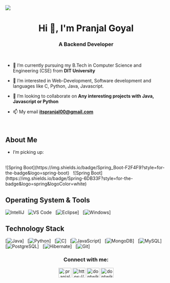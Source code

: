 ![](https://komarev.com/ghpvc/?username=dontwike&style=for-the-badge)
<h1 align="center">Hi 👋, I'm Pranjal Goyal</h1>
<h3 align="center">A Backend Developer</h3>
<br/>

- 🔭 I’m currently pursuing my B.Tech in Computer Science and Engineering (CSE) from **DIT University**

- 👀 I’m interested in Web-Development, Software development and languages like C, Python, Java, Javascript.

- 👯 I’m looking to collaborate on **Any interesting projects with Java, Javascript or Python**

- 📫 My email **itspranjal00@gmail.com**
<br/>

## About Me

- I’m picking up:
<br/>
![Spring Boot](https://img.shields.io/badge/Spring_Boot-F2F4F9?style=for-the-badge&logo=spring-boot) &nbsp;
![Spring Boot](https://img.shields.io/badge/Spring-6DB33F?style=for-the-badge&logo=spring&logoColor=white) &nbsp;

## Operating System & Tools

![IntelliJ](https://img.shields.io/badge/IntelliJ_IDEA-000000.svg?style=for-the-badge&logo=intellij-idea&logoColor=white) &nbsp;
![VS Code](https://img.shields.io/badge/IDE-VSCode-%23007ACC?style=flat-square&logo=Visual-studio-code) &nbsp;
[![Eclipse](https://img.shields.io/badge/Eclipse-2C2255?style=for-the-badge&logo=eclipse&logoColor=white)] &nbsp;
[![Windows](https://img.shields.io/badge/Windows-0078D6?style=for-the-badge&logo=windows&logoColor=white)] &nbsp;
<br/>
       
## Technology Stack
                                                                                                                                                
[![Java](https://img.shields.io/badge/java-%23ED8B00.svg?style=for-the-badge&logo=java&logoColor=white)] &nbsp;
[![Python](https://img.shields.io/badge/Python-FFD43B?style=for-the-badge&logo=python&logoColor=blue)] &nbsp;
[![C](https://img.shields.io/badge/c-%2300599C.svg?style=for-the-badge&logo=c&logoColor=white)] &nbsp;
[![JavaScript](https://img.shields.io/badge/JavaScript-323330?style=for-the-badge&logo=javascript&logoColor=F7DF1E)] &nbsp;
[![MongoDB](https://img.shields.io/badge/-MongoDB-47A248?style=flat-square&logo=MongoDB&logoColor=ffffff)] &nbsp;
[![MySQL](https://img.shields.io/badge/-MySQL-4479A1?style=flat-square&logo=MySQL&logoColor=ffffff)] &nbsp;
[![PostgreSQL](https://img.shields.io/badge/PostgreSQL-316192?style=for-the-badge&logo=postgresql&logoColor=white)] &nbsp;
[![Hibernate](https://img.shields.io/badge/Hibernate-59666C?style=for-the-badge&logo=Hibernate&logoColor=white)] &nbsp;
[![Git](https://img.shields.io/badge/-Git-%23F05032?style=flat-square&logo=git&logoColor=%23ffffff)] &nbsp;


<h3 align="center">Connect with me:</h3>
<p align="center">
<a href="https://www.linkedin.com/in/pranjal-goyal-9a8a9a213/" target="blank"><img align="center" src="https://raw.githubusercontent.com/rahuldkjain/github-profile-readme-generator/master/src/images/icons/Social/linked-in-alt.svg" alt="pranjal-goyal" height="30" width="40" /></a>
<a href="https://stackoverflow.com/users/19257825/pranjal-goyal" target="blank"><img align="center" src="https://raw.githubusercontent.com/rahuldkjain/github-profile-readme-generator/master/src/images/icons/Social/stack-overflow.svg" alt="https://stackoverflow.com/users/19257825/pranjal-goyal" height="30" width="40" /></a>
<a href="https://instagram.com/dontwike" target="blank"><img align="center" src="https://raw.githubusercontent.com/rahuldkjain/github-profile-readme-generator/master/src/images/icons/Social/instagram.svg" alt="dontwike" height="30" width="40" /></a>
<a href="https://www.hackerrank.com/dontwike" target="blank"><img align="center" src="https://raw.githubusercontent.com/rahuldkjain/github-profile-readme-generator/master/src/images/icons/Social/hackerrank.svg" alt="dontwike" height="30" width="40" /></a>
</p>

